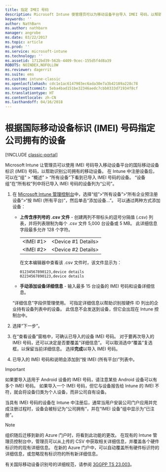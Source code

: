 ```yaml
---
title: 指定 IMEI 号码
description: Microsoft Intune 使管理员可以为移动设备平台导入 IMEI 号码，以帮助识别公司拥有的移动设备
keywords: ''
author: NathBarn
ms.author: nathbarn
manager: angrobe
ms.date: 03/22/2017
ms.topic: article
ms.prod: ''
ms.service: microsoft-intune
ms.technology: ''
ms.assetid: 1712bd39-562b-4409-9cec-155d5f4d8a39
ROBOTS: NOINDEX,NOFOLLOW
ms.reviewer: dagerrit
ms.suite: ems
ms.custom: intune-classic
ms.openlocfilehash: cdc1e1ac6147903ec6ada30e7a3b42189a228c78
ms.sourcegitcommit: 5eba4bad151be32346aedc7cbb0333d71934f8cf
ms.translationtype: HT
ms.contentlocale: zh-CN
ms.lasthandoff: 04/16/2018
---
```

# <a name="specify-corporate-owned-devices-with-international-mobile-equipment-identity-imei-numbers"></a>根据国际移动设备标识 (IMEI) 号码指定公司拥有的设备

[!INCLUDE [classic-portal](../includes/classic-portal.md)]

Microsoft Intune 让管理员可以使用 IMEI 号码导入移动设备平台的国际移动设备标识 (IMEI) 号码，以帮助识别公司拥有的移动设备。 在 Intune 中注册设备后，可以在“组” > “概述” > “所有设备”下看到已导入 IMEI 号码的设备。 “设备组”在“所有权”列中将已导入 IMEI 号码的设备列为“公司”。

1. 在 [Microsoft Intune 管理控制台](https://manage.microsoft.com)中，选择“组”&gt;“所有设备”&gt;“所有企业预注册设备”&gt;“按 IMEI (所有平台)”，然后单击“添加设备...”。 可以通过两种方式添加设备：

   - **上传含序列号的 .csv 文件** - 创建两列不带标头的逗号分隔值 (.csv) 列表，并将列表限制为每个 .csv 文件 5,000 台设备或 5 MB。 此详细信息字段最多允许 128 个字符。 


     |                 |                           |
     |-----------------|---------------------------|
     | &lt;IMEI #1&gt; | &lt;Device #1 Details&gt; |
     | &lt;IMEI #2&gt; | &lt;Device #2 Details&gt; |

     在文本编辑器中查看该 .csv 文件时，该文件显示为：

     ```
     01234567890123,device details
     02234567890123,device details
     ```

   - **手动添加设备详细信息** - 输入最多 15 台设备的 IMEI 号码和设备详细信息。

   “详细信息”字段供管理使用。 可指定详细信息以帮助识别按硬件 ID 列出的企业持有设备列表中的设备。 此信息不会发送到设备，但它会出现在 Intune 控制台中。

2. 选择“下一步”。
3. 在“查看设备”窗格中，可确认已导入的设备 IMEI 号码。 对于要再次导入的 IMEI 号码，还可以决定是否要覆盖“详细信息”。 可以取消选中“覆盖”复选框，以保留当前详细信息。 选择**完成**以导入 IMEI 号码。
4. 已导入的 IMEI 号码和说明会添加到“按 IMEI (所有平台)”列表中。

> [!IMPORTANT]
> 如果要导入适用于 Android 设备的 IMEI 号码，请注意某些 Android 设备可以有多个 IMEI 号码。 如果导入一个 IMEI 号码，但它与设备报告给 Intune 的 IMEI 不符，就会将设备归类为个人设备，而非公司自有设备。

当具有 IMEI 号码的设备在 Intune 中注册后，通常当用户安装公司门户应用并完成注册过程时，设备会被标记为“公司拥有”，并在“IMEI 设备”组中显示为“已注册”。

>[!NOTE]
> 组织随后迁移到新的 Azure 门户时，将看到此功能的更改。 在现有的 Intune 管理员控制台中，管理员可以从上传的 CSV 中获取相关详细信息，并覆盖各个硬件标识符的现有详细信息。 在新的 Azure 门户中，可以自动覆盖所有硬件标识符的详细信息，或忽略现有标识符的所有新详细信息。

有关国际移动设备识别号的详细规范，请参阅 [3GGPP TS 23.003](https://portal.3gpp.org/desktopmodules/Specifications/SpecificationDetails.aspx?specificationId=729)。
